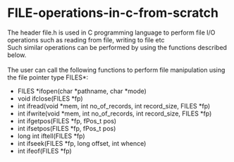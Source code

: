 # FILE-operations-in-c-from-scratch
The header file.h is used in C programming language to perform file I/O operations such as reading from file, writing to file etc<br>
Such similar operations can be performed by using the functions described below.<br>
<br>The user can call the following functions to perform file manipulation using the file pointer type FILES*:<br>
<ul>
  <li>FILES *ifopen(char *pathname, char *mode)</li>
  <li>void ifclose(FILES *fp)</li>
  <li>int ifread(void *mem, int no_of_records, int record_size, FILES *fp)</li>
  <li>int ifwrite(void *mem, int no_of_records, int record_size, FILES *fp)</li>
  <li>int ifgetpos(FILES *fp, fPos_t pos)</li>
  <li>int ifsetpos(FILES *fp, fPos_t pos)</li>
  <li>long int iftell(FILES *fp)</li>
  <li>int ifseek(FILES *fp, long offset, int whence)</li>
  <li>int ifeof(FILES *fp)</li>
</ul>
